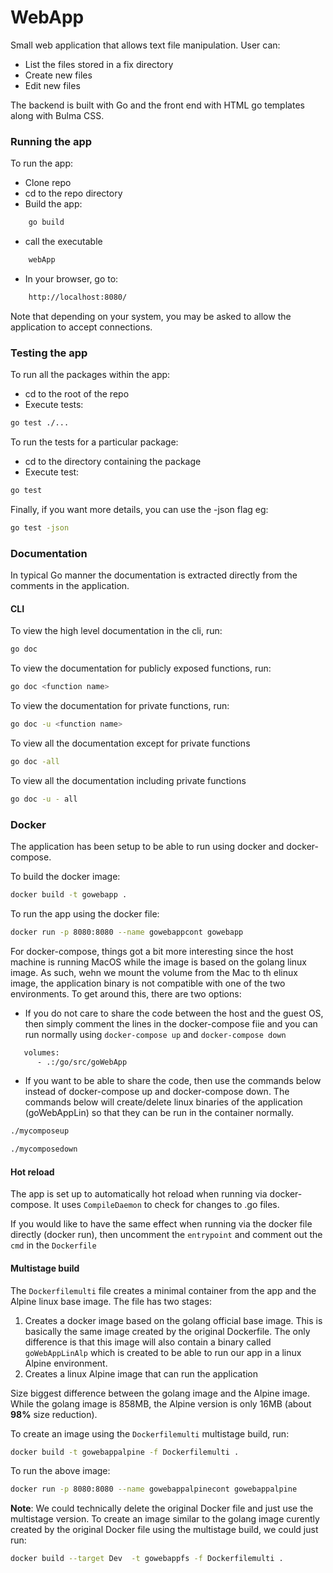 # WebApp

Small web application that allows text file manipulation. User can:

- List the files stored in a fix directory
- Create new files
- Edit new files

The backend is built with Go and the front end with HTML go templates along with Bulma CSS.

### Running the app

To run the app:

- Clone repo
- cd to the repo directory
- Build the app:
```bash
    go build
```
- call the executable
```bash
    webApp
```
- In your browser, go to:
```bash
    http://localhost:8080/
```
Note that depending on your system, you may be asked to allow the application to accept connections.

### Testing the app

To run all the packages within the app:

- cd to the root of the repo
- Execute tests:
```bash
go test ./...
```

To run the tests for a particular package:
- cd to the directory containing the package
- Execute test:
```bash
go test
```

Finally, if you want more details, you can use the -json flag eg:
```bash
go test -json
``` 

### Documentation
In typical Go manner the documentation is extracted directly from the comments in the application.

#### CLI

To view the high level documentation in the cli, run:
```bash
go doc
```
To view the documentation for publicly exposed functions, run:
```bash
go doc <function name>
```
To view the documentation for private functions, run:
```bash
go doc -u <function name>
```
To view all the documentation except for private functions
```bash
go doc -all
```
To view all the documentation including private functions
```bash
go doc -u - all
```
### Docker

The application has been setup to be able to run using docker and docker-compose.

To build the docker image:
```bash
docker build -t gowebapp .
```

To run the app using the docker file:

```bash
docker run -p 8080:8080 --name gowebappcont gowebapp
```

For docker-compose, things got a bit more interesting since the host machine is running MacOS while the image is based on the golang linux image.
As such, wehn we mount the volume from the Mac to th elinux image, the application binary is not compatible with one of the two environments.
To get around this, there are two options:

- If you do not care to share the code between the host and the guest OS, then simply comment the lines in the docker-compose fiie and you can run normally using ```docker-compose up``` and ```docker-compose down```
```bash
   volumes:
      - .:/go/src/goWebApp
```

- If you want to be able to share the code, then use the commands below instead of docker-compose up and docker-compose down. The commands below will create/delete linux binaries of the application (goWebAppLin) so that they can be run in the container normally.
```bash
./mycomposeup
```
```bash
./mycomposedown
```

#### Hot reload

The app is set up to automatically hot reload when running via docker-compose. It uses ```CompileDaemon``` to check for changes to .go files.

If you would like to have the same effect when running via the docker file directly (docker run), then uncomment the ```entrypoint``` and comment out the ```cmd``` in the ```Dockerfile```

#### Multistage build

The ```Dockerfilemulti``` file creates a minimal container from the app and the Alpine linux base image. The file has two stages:

1. Creates a docker image based on the golang official base image. This is basically the same image created by the original Dockerfile. The only difference is that this image will also contain a binary called ```goWebAppLinAlp``` which is created to be able to run 
our app in a linux Alpine environment.
2. Creates a linux Alpine image that can run the application

Size biggest difference between the golang image and the Alpine image. While the golang image is 858MB, the Alpine version is only 16MB (about **98%** size reduction).

To create an image using the ```Dockerfilemulti```  multistage build, run:
```bash
docker build -t gowebappalpine -f Dockerfilemulti .      

```
To run the above image:
```bash
docker run -p 8080:8080 --name gowebappalpinecont gowebappalpine  
```
**Note**: We could technically delete the original Docker file and just use the multistage version. To create an image similar to the golang image curently created by the original Docker file using the multistage build, we could just run:
```bash
docker build --target Dev  -t gowebappfs -f Dockerfilemulti .
```